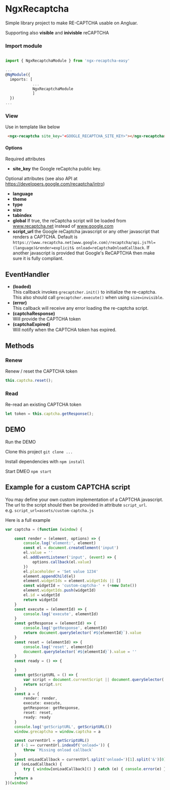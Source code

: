 # NgxRecaptcha

Simple library project to make RE-CAPTCHA usable on Angluar.

Supporting also **visible** and **inivisble** reCAPTCHA

### Import module

```typescript

import { NgxRecaptchaModule } from 'ngx-recaptcha-easy'

...
@NgModule({
  imports: [
            ...
            NgxRecaptchaModule
            ]
  })
...
```

### View

Use in template like below

```html
 <ngx-recaptcha site_key="<GOOGLE_RECAPTCHA_SITE_KEY>"></ngx-recaptcha>
```

#### Options

Required attributes
 * **site_key**  the Google reCaptcha public key. 
 
 Optional attributes (see also API at https://developers.google.com/recaptcha/intro)
 - **language**
 - **theme** 
 - **type**
 - **size**
 - **tabindex**
 - **global** If true, the reCaptcha script will be loaded from www.recaptcha.net instead of www.google.com   
 - **script_url**  the Google reCaptcha javascript or any other javascript that renders a CAPTCHA. 
                   Default is `https://(www.recaptcha.net|www.google.com)/recaptcha/api.js?hl=(language)&render=explicit& onload=reCaptchaOnloadCallback`.
                   If another javascript is provided that Google's ReCAPTCHA then make sure it is fully compliant.
 

## EventHandler

- **(loaded)**   
    This callback invokes `grecaptcher.init()` to initialize the re-captcha.   
    This also should call `grecaptcher.execute()` when using `size=invisible`.   
- **(error)**   
    This callback will receive any error loading the re-captcha script.   
- **(captchaResponse)**  
    Will provide the CAPTCHA token  
- **(captchaExpired)**  
    Will notify when the CAPTCHA token has expired.  


## Methods

### Renew
Renew / reset the CAPTCHA token
```typescript
this.captcha.reset();
```

### Read
Re-read an existing CAPTCHA token
```typescript
let token = this.captcha.getResponse();
```


## DEMO

Run the DEMO

Clone this project `git clone ...`

Install dependencies with `npm install`

Start DMEO `npm start`


## Example for a custom CAPTCHA script

You may define your own custom implementation of a CAPTCHA javascript.  
The url to the script should then be provided in attribute `script_url`.  
e.g. `script_url=assets/custom-captcha.js`  

Here is a full example

```typescript
var captcha = (function (window) {

    const render = (element, options) => {
        console.log('element:', element)
        const el = document.createElement('input')
        el.value = ''
        el.addEventListener('input', (event) => {
            options.callback(el.value)
        })
        el.placeholder = 'Set value 1234'
        element.appendChild(el)
        element.widgetIds = element.widgetIds || []
        const widgetId = 'custom-captcha-' + (+new Date())
        element.widgetIds.push(widgetId)
        el.id = widgetId
        return widgetId
    }
    const execute = (elementId) => {
        console.log('execute', elementId)
    }
    const getResponse = (elementId) => {
        console.log('getResponse', elementId)
        return document.querySelector(`#${elementId}`).value
    }
    const reset = (elementId) => {
        console.log('reset', elementId)
        document.querySelector(`#${elementId}`).value = ''
    }
    const ready = () => {

    }
    const getScriptURL = () => {
        var script = document.currentScript || document.querySelector('script[src*="custom-captcha.js"]')
        return script.src
    }
    const a = {
        render: render,
        execute: execute,
        getResponse: getResponse,
        reset: reset,
        ready: ready
    }
    console.log('getScriptURL', getScriptURL())
    window.grecaptcha = window.captcha = a

    const currentUrl = getScriptURL()
    if (-1 == currentUrl.indexOf('onload=')) {
        throw `Missing onload callback`
    }
    const onLoadCallback = currentUrl.split('onload=')[1].split('&')[0]
    if (onLoadCallback) {
        try { window[onLoadCallback]() } catch (e) { console.error(e) }
    }
    return a
})(window)

```

